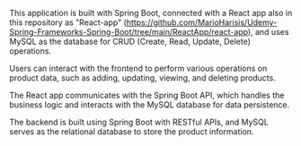 This application is built with Spring Boot, connected with a React app also in this repository as "React-app"
 (https://github.com/MarioHarisis/Udemy-Spring-Frameworks-Spring-Boot/tree/main/ReactApp/react-app),
 and uses MySQL as the database for CRUD (Create, Read, Update, Delete) operations. 
 
 Users can interact with the frontend to perform various operations on product data, such as adding, updating, viewing, and deleting products. 
 
 The React app communicates with the Spring Boot API, which handles the business logic and interacts with the MySQL database for data persistence. 
 
 The backend is built using Spring Boot with RESTful APIs, and MySQL serves as the relational database to store the product information.
